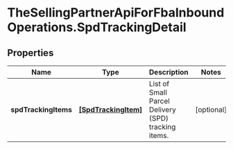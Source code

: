 # TheSellingPartnerApiForFbaInboundOperations.SpdTrackingDetail

## Properties

Name | Type | Description | Notes
------------ | ------------- | ------------- | -------------
**spdTrackingItems** | [**[SpdTrackingItem]**](SpdTrackingItem.md) | List of Small Parcel Delivery (SPD) tracking items. | [optional] 


